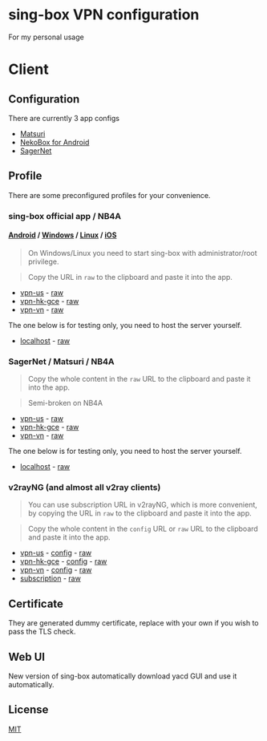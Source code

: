 # sing-box VPN configuration

For my personal usage

# Client

## Configuration

There are currently 3 app configs

+ [Matsuri](client/config/matsuri.json)
+ [NekoBox for Android](client/config/nb4a.json)
+ [SagerNet](client/config/sagernet.json)

## Profile

There are some preconfigured profiles for your convenience.

### sing-box official app / NB4A

#### [Android](https://sing-box.sagernet.org/installation/clients/sfa/) / [Windows](https://github.com/SagerNet/sing-box/releases) / [Linux](https://github.com/SagerNet/sing-box/releases) / [iOS](https://sing-box.sagernet.org/installation/clients/sfi/)

> On Windows/Linux you need to start sing-box with administrator/root privilege.

> Copy the URL in `raw` to the clipboard and paste it into the app.

+ [vpn-us](client/profile/sfa/vpn-us.json) - [raw](https://raw.githubusercontent.com/teppyboy/everything-v2ray/master/client/profile/sfa/vpn-us.json)
+ [vpn-hk-gce](client/profile/sfa/vpn-hk-gce.json) - [raw](https://raw.githubusercontent.com/teppyboy/everything-v2ray/master/client/profile/sfa/vpn-hk-gce.json)
+ [vpn-vn](client/profile/sfa/vpn-vn.json) - [raw](https://raw.githubusercontent.com/teppyboy/everything-v2ray/master/client/profile/sfa/vpn-vn.json)

The one below is for testing only, you need to host the server yourself.

+ [localhost](client/profile/sfa/test.json) - [raw](https://raw.githubusercontent.com/teppyboy/everything-v2ray/master/client/profile/sfa/test.json)

### SagerNet / Matsuri / NB4A

> Copy the whole content in the `raw` URL to the clipboard and paste it into the app.

> Semi-broken on NB4A

+ [vpn-us](client/profile/sagernet/vpn-us.json) - [raw](https://raw.githubusercontent.com/teppyboy/everything-v2ray/master/client/profile/sagernet/vpn-us.json)
+ [vpn-hk-gce](client/profile/sagernet/vpn-hk-gce.json) - [raw](https://raw.githubusercontent.com/teppyboy/everything-v2ray/master/client/profile/sagernet/vpn-hk-gce.json)
+ [vpn-vn](client/profile/sagernet/vpn-vn.json) - [raw](https://raw.githubusercontent.com/teppyboy/everything-v2ray/master/client/profile/sagernet/vpn-vn.json)

The one below is for testing only, you need to host the server yourself.

+ [localhost](client/profile/sagernet/test.json) - [raw](https://raw.githubusercontent.com/teppyboy/everything-v2ray/master/client/profile/sagernet/test.json)

### v2rayNG (and almost all v2ray clients)

> You can use subscription URL in v2rayNG, which is more convenient, by copying the URL in `raw` to the clipboard and paste it into the app.

> Copy the whole content in the `config` URL or `raw` URL to the clipboard and paste it into the app.

+ [vpn-us](client/profile/v2rayng/vpn-us.json) - [config](https://raw.githubusercontent.com/teppyboy/everything-v2ray/master/client/profile/v2rayng/vpn-us) - [raw](https://raw.githubusercontent.com/teppyboy/everything-v2ray/master/client/profile/v2rayng/vpn-us.json)
+ [vpn-hk-gce](client/profile/v2rayng/vpn-hk-gce.json) - [config](https://raw.githubusercontent.com/teppyboy/everything-v2ray/master/client/profile/v2rayng/vpn-hk-gce) - [raw](https://raw.githubusercontent.com/teppyboy/everything-v2ray/master/client/profile/v2rayng/vpn-hk-gce.json)
+ [vpn-vn](client/profile/v2rayng/vpn-vn.json) - [config](https://raw.githubusercontent.com/teppyboy/everything-v2ray/master/client/profile/v2rayng/vpn-vn) - [raw](https://raw.githubusercontent.com/teppyboy/everything-v2ray/master/client/profile/v2rayng/vpn-vn.json)
+ [subscription](client/profile/v2rayng/subscription.txt) - [raw](https://raw.githubusercontent.com/teppyboy/everything-v2ray/master/client/profile/v2rayng/subscription.txt)

## Certificate

They are generated dummy certificate, replace with your own if you wish to pass the TLS check.

## Web UI

New version of sing-box automatically download yacd GUI and use it automatically.

## License

[MIT](LICENSE)
